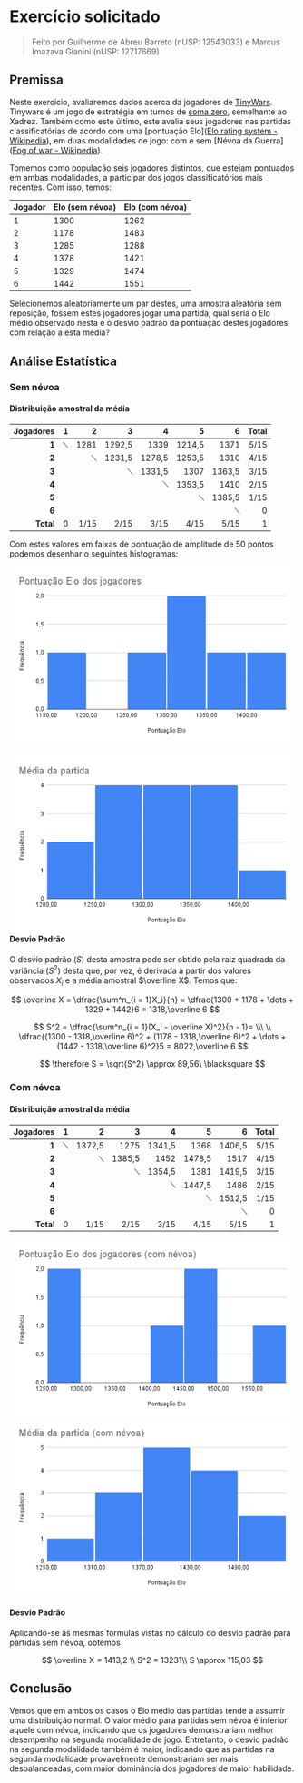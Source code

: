 # Exercício solicitado

> Feito por Guilherme de Abreu Barreto (nUSP: 12543033) e Marcus Imazava Gianini (nUSP: 12717669)

## Premissa

Neste exercício, avaliaremos dados acerca da jogadores de [TinyWars](https://tinywars.online/game/legacy). Tinywars é um jogo de estratégia em turnos de [soma zero](https://en.wikipedia.org/wiki/Zero-sum_game), semelhante ao Xadrez. Também como este último, este avalia seus jogadores nas partidas classificatórias de acordo com uma [pontuação Elo]([Elo rating system - Wikipedia](https://en.wikipedia.org/wiki/Elo_rating_system)), em duas modalidades de jogo: com e sem [Névoa da Guerra]([Fog of war - Wikipedia](https://en.wikipedia.org/wiki/Fog_of_war#Simulations_and_games)).

Tomemos como população seis jogadores distintos, que estejam pontuados em ambas modalidades, a participar dos jogos classificatórios mais recentes. Com isso, temos:

| Jogador | Elo (sem névoa) | Elo (com névoa) |
| ------- | --------------- | --------------- |
| 1       | 1300            | 1262            |
| 2       | 1178            | 1483            |
| 3       | 1285            | 1288            |
| 4       | 1378            | 1421            |
| 5       | 1329            | 1474            |
| 6       | 1442            | 1551            |

Selecionemos aleatoriamente um par destes, uma amostra aleatória sem reposição, fossem estes jogadores jogar uma partida, qual seria o Elo médio observado nesta e o desvio padrão da pontuação destes jogadores com relação a esta média?

<div style="page-break-after:always"></div>

## Análise Estatística

### Sem névoa

#### Distribuição amostral da média

| Jogadores | 1   | 2    | 3      | 4      | 5      | 6      | Total |
| ---------:| ---:| ----:| ------:| ------:| ------:| ------:| -----:|
| **1**     | ⟍   | 1281 | 1292,5 | 1339   | 1214,5 | 1371   | 5/15  |
| **2**     |     | ⟍    | 1231,5 | 1278,5 | 1253,5 | 1310   | 4/15  |
| **3**     |     |      | ⟍      | 1331,5 | 1307   | 1363,5 | 3/15  |
| **4**     |     |      |        | ⟍      | 1353,5 | 1410   | 2/15  |
| **5**     |     |      |        |        | ⟍      | 1385,5 | 1/15  |
| **6**     |     |      |        |        |        | ⟍      | 0     |
| **Total** | 0   | 1/15 | 2/15   | 3/15   | 4/15   | 5/15   | 1     |

Com estes valores em faixas de pontuação de amplitude de 50 pontos podemos desenhar o seguintes histogramas:

<img src="Imagens/52c27dd4af8e022de72ed3d3517145e4ab554a08.png" title="" alt="" data-align="center">

#### <img src="Imagens/1947e649b09f55ffe3a97f1ddaedd2e181cca0f4.png" title="" alt="" data-align="center">Desvio Padrão

O desvio padrão ($S$) desta amostra pode ser obtido pela raiz quadrada da variância ($S^2$) desta que, por vez, é derivada à partir dos valores observados $X_i$ e a média amostral $\overline X$. Temos que:

$$
\overline X =
\dfrac{\sum^n_{i = 1}X_i}{n} = \dfrac{1300 + 1178 + \dots + 1329 + 1442}6 =
1318,\overline 6
$$

$$
S^2 = \dfrac{\sum^n_{i = 1}(X_i - \overline X)^2}{n - 1}= \\\ \\
\dfrac{(1300 - 1318,\overline 6)^2 +
(1178 - 1318,\overline 6)^2 + \dots + 
(1442 - 1318,\overline 6)^2}5 = 8022,\overline 6
$$

$$
\therefore S = \sqrt{S^2} \approx 89,56\ \blacksquare
$$

<div style="page-break-after:always"></div>

### Com névoa

#### Distribuição amostral da média

| Jogadores | 1   | 2      | 3      | 4      | 5      | 6      | Total |
| ---------:| ---:| ------:| ------:| ------:| ------:| ------:| -----:|
| **1**     | ⟍   | 1372,5 | 1275   | 1341,5 | 1368   | 1406,5 | 5/15  |
| **2**     |     | ⟍      | 1385,5 | 1452   | 1478,5 | 1517   | 4/15  |
| **3**     |     |        | ⟍      | 1354,5 | 1381   | 1419,5 | 3/15  |
| **4**     |     |        |        | ⟍      | 1447,5 | 1486   | 2/15  |
| **5**     |     |        |        |        | ⟍      | 1512,5 | 1/15  |
| **6**     |     |        |        |        |        | ⟍      | 0     |
| **Total** | 0   | 1/15   | 2/15   | 3/15   | 4/15   | 5/15   | 1     |

<img src="Imagens/b054e30dd59d81d8cb8e78843ef6eec7719d220d.png" title="" alt="" data-align="center">

<img src="Imagens/591d1859dc54ebad9736ff185a4aae26accf0699.png" title="" alt="" data-align="center">

#### Desvio Padrão

Aplicando-se as mesmas fórmulas vistas no cálculo do desvio padrão para partidas sem névoa, obtemos

$$
\overline X = 1413,2 \\ S^2 = 13231\\ S \approx 115,03
$$

## Conclusão

Vemos que em ambos os casos o Elo médio das partidas tende a assumir uma distribuição normal. O valor médio para partidas sem névoa é inferior aquele com névoa, indicando que os jogadores demonstrariam melhor desempenho na segunda modalidade de jogo. Entretanto, o desvio padrão na segunda modalidade também é maior, indicando que as partidas na segunda modalidade provavelmente demonstrariam ser mais desbalanceadas, com maior dominância dos jogadores de maior habilidade.